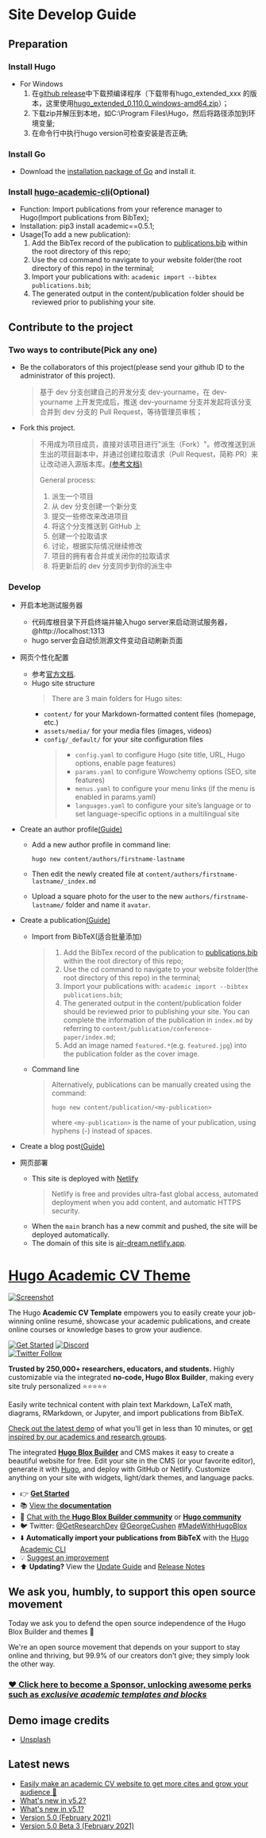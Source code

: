 # Site Develop Guide

## Preparation

### Install Hugo
* For Windows
  1. 在[github release](https://github.com/gohugoio/hugo/releases)中下载预编译程序（下载带有hugo_extended_xxx 的版本，这里使用[hugo_extended_0.110.0_windows-amd64.zip](https://github.com/gohugoio/hugo/releases/download/v0.110.0/hugo_extended_0.110.0_windows-amd64.zip)）；
  2. 下载zip并解压到本地，如C:\Program Files\Hugo，然后将路径添加到环境变量;
  3. 在命令行中执行hugo version可检查安装是否正确;

### Install Go
* Download the [installation package of Go](https://go.dev/dl/) and install it.

### Install [hugo-academic-cli](https://github.com/wowchemy/hugo-academic-cli)(Optional)
* Function: Import publications from your reference manager to Hugo(Import publications from BibTex);
* Installation: pip3 install academic==0.5.1;
* Usage(To add a new publication): 
  1. Add the BibTex record of the publication to [publications.bib](./publications.bib) within the root directory of this repo;
  2. Use the cd command to navigate to your website folder(the root directory of this repo) in the terminal;
  3. Import your publications with: `academic import --bibtex publications.bib`;
  4. The generated output in the content/publication folder should be reviewed prior to publishing your site.

## Contribute to the project
### Two ways to contribute(Pick any one)
* Be the collaborators of this project(please send your github ID to the administrator of this project). 
  > 基于 dev 分支创建自己的开发分支 dev-yourname，在 dev-yourname 上开发完成后，推送 dev-yourname 分支并发起将该分支合并到 dev 分支的 Pull Request，等待管理员审核；
* Fork this project.
  > 不用成为项目成员，直接对该项目进行"派生（Fork）"。修改推送到派生出的项目副本中，并通过创建拉取请求（Pull Request，简称 PR）来让改动进入源版本库。[(参考文档)](https://git-scm.com/book/zh/v2/GitHub-%E5%AF%B9%E9%A1%B9%E7%9B%AE%E5%81%9A%E5%87%BA%E8%B4%A1%E7%8C%AE)
  >
  > General process:
  > 1. 派生一个项目
  > 2. 从 dev 分支创建一个新分支
  > 3. 提交一些修改来改进项目
  > 4. 将这个分支推送到 GitHub 上
  > 5. 创建一个拉取请求
  > 6. 讨论，根据实际情况继续修改
  > 7. 项目的拥有者合并或关闭你的拉取请求
  > 8. 将更新后的 dev 分支同步到你的派生中

### Develop
* 开启本地测试服务器
  * 代码库根目录下开启终端并输入hugo server来启动测试服务器，@http://localhost:1313
  * hugo server会自动侦测源文件变动自动刷新页面
* 网页个性化配置
  * 参考[官方文档](https://wowchemy.com/docs/).
  * Hugo site structure
    > There are 3 main folders for Hugo sites:
    * `content/` for your Markdown-formatted content files (homepage, etc.)
    * `assets/media/` for your media files (images, videos)
    * `config/_default/` for your site configuration files
      > * `config.yaml` to configure Hugo (site title, URL, Hugo options, enable page features)
      > * `params.yaml` to configure Wowchemy options (SEO, site features)
      > * `menus.yaml` to configure your menu links (if the menu is enabled in params.yaml)
      > * `languages.yaml` to configure your site’s language or to set language-specific options in a multilingual site
* Create an author profile[(Guide)](https://wowchemy.com/docs/content/authors/)
  * Add a new author profile in command line: 
      
    `hugo new content/authors/firstname-lastname`
  * Then edit the newly created file at `content/authors/firstname-lastname/_index.md`
  * Upload a square photo for the user to the new `authors/firstname-lastname/` folder and name it `avatar`.
* Create a publication[(Guide)](https://wowchemy.com/docs/content/publications/)
  * Import from BibTeX(适合批量添加) 
    > 1. Add the BibTex record of the publication to [publications.bib](./publications.bib) within the root directory of this repo;
    > 2. Use the cd command to navigate to your website folder(the root directory of this repo) in the terminal;
    > 3. Import your publications with: `academic import --bibtex publications.bib`;
    > 4. The generated output in the content/publication folder should be reviewed prior to publishing your site. You can complete the information of the publication in `index.md` by referring to `content/publication/conference-paper/index.md`;
    > 5. Add an image named `featured.*`(e.g. `featured.jpg`) into the publication folder as the cover image.
  * Command line
    > Alternatively, publications can be manually created using the command:
    >
    > `hugo new content/publication/<my-publication>`
    >
    > where `<my-publication>` is the name of your publication, using hyphens (-) instead of spaces.

* Create a blog post[(Guide)](https://wowchemy.com/docs/content/blog-posts/)
* 网页部署
  * This site is deployed with [Netlify](https://www.netlify.com/)
    > Netlify is free and provides ultra-fast global access, automated deployment when you add content, and automatic HTTPS security.
  * When the `main` branch has a new commit and pushed, the site will be deployed automatically.
  * The domain of this site is [air-dream.netlify.app](https://air-dream.netlify.app/).

# [Hugo Academic CV Theme](https://github.com/HugoBlox/theme-academic-cv)

[![Screenshot](.github/preview.webp)](https://hugoblox.com/templates/)

The Hugo **Academic CV Template** empowers you to easily create your job-winning online resumé, showcase your academic publications, and create online courses or knowledge bases to grow your audience.

[![Get Started](https://img.shields.io/badge/-Get%20started-ff4655?style=for-the-badge)](https://hugoblox.com/templates/)
[![Discord](https://img.shields.io/discord/722225264733716590?style=for-the-badge)](https://discord.com/channels/722225264733716590/742892432458252370/742895548159492138)  
[![Twitter Follow](https://img.shields.io/twitter/follow/GetResearchDev?label=Follow%20on%20Twitter)](https://twitter.com/GetResearchDev)

️**Trusted by 250,000+ researchers, educators, and students.** Highly customizable via the integrated **no-code, Hugo Blox Builder**, making every site truly personalized ⭐⭐⭐⭐⭐

Easily write technical content with plain text Markdown, LaTeX math, diagrams, RMarkdown, or Jupyter, and import publications from BibTeX.

[Check out the latest demo](https://academic-demo.netlify.app/) of what you'll get in less than 10 minutes, or [get inspired by our academics and research groups](https://hugoblox.com/creators/).

The integrated [**Hugo Blox Builder**](https://hugoblox.com) and CMS makes it easy to create a beautiful website for free. Edit your site in the CMS (or your favorite editor), generate it with [Hugo](https://github.com/gohugoio/hugo), and deploy with GitHub or Netlify. Customize anything on your site with widgets, light/dark themes, and language packs.

- 👉 [**Get Started**](https://hugoblox.com/templates/)
- 📚 [View the **documentation**](https://docs.hugoblox.com/)
- 💬 [Chat with the **Hugo Blox Builder community**](https://discord.gg/z8wNYzb) or [**Hugo community**](https://discourse.gohugo.io)
- 🐦 Twitter: [@GetResearchDev](https://twitter.com/GetResearchDev) [@GeorgeCushen](https://twitter.com/GeorgeCushen) [#MadeWithHugoBlox](https://twitter.com/search?q=%23MadeWithHugoBlox&src=typed_query)
- ⬇️ **Automatically import your publications from BibTeX** with the [Hugo Academic CLI](https://github.com/GetRD/academic-file-converter)
- 💡 [Suggest an improvement](https://github.com/HugoBlox/hugo-blox-builder/issues)
- ⬆️ **Updating?** View the [Update Guide](https://docs.hugoblox.com/reference/update/) and [Release Notes](https://github.com/HugoBlox/hugo-blox-builder/releases)

## We ask you, humbly, to support this open source movement

Today we ask you to defend the open source independence of the Hugo Blox Builder and themes 🐧

We're an open source movement that depends on your support to stay online and thriving, but 99.9% of our creators don't give; they simply look the other way.

### [❤️ Click here to become a Sponsor, unlocking awesome perks such as _exclusive academic templates and blocks_](https://hugoblox.com/sponsor/)

<!--
<p align="center"><a href="https://hugoblox.com/templates/" target="_blank" rel="noopener"><img src="https://hugoblox.com/uploads/readmes/academic_logo_200px.png" alt="Hugo Academic Theme for Hugo Blox Builder"></a></p>
-->

## Demo image credits

- [Unsplash](https://unsplash.com)

## Latest news

<!--START_SECTION:news-->

- [Easily make an academic CV website to get more cites and grow your audience 🚀](https://hugoblox.com/blog/easily-make-academic-website/)
- [What&#39;s new in v5.2?](https://hugoblox.com/blog/whats-new-in-v5.2/)
- [What&#39;s new in v5.1?](https://hugoblox.com/blog/whats-new-in-v5.1/)
- [Version 5.0 (February 2021)](https://hugoblox.com/blog/version-5.0-february-2021/)
- [Version 5.0 Beta 3 (February 2021)](https://hugoblox.com/blog/version-5.0-beta-3-february-2021/)
<!--END_SECTION:news-->
